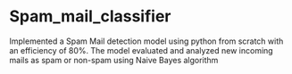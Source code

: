 # Spam_mail_classifier
Implemented a Spam Mail detection model using python from scratch with an efficiency of 80%.
The model evaluated and analyzed new incoming mails as spam or non-spam using Naive Bayes algorithm
